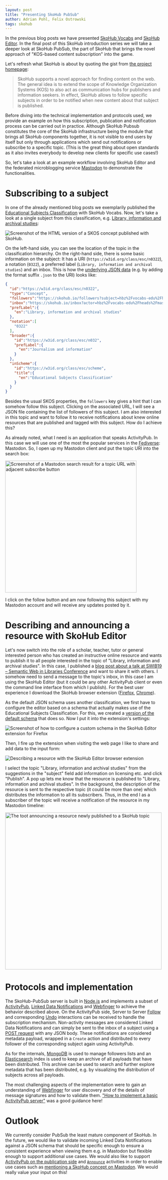 ```yaml
---
layout: post
title: "Presenting SkoHub PubSub"
author: Adrian Pohl, Felix Ostrowski
tags: skohub
---
```


In the previous blog posts we have presented [SkoHub Vocabs](http://blog.lobid.org/2019/09/27/presenting-skohub-vocabs.html) and [SkoHub Editor](http://blog.lobid.org/2020/03/31/skohub-editor.html). In the final post of this SkoHub introduction series we will take a deeper look at SkoHub PubSub, the part of SkoHub that brings the novel approach of "KOS-based content subscription" into the game.

Let's refresh what SkoHub is about by quoting the gist from [the project homepage](https://skohub.io/):

> SkoHub supports a novel approach for finding content on the web. The general idea is to extend the scope of Knowledge Organization Systems (KOS) to also act as communication hubs for publishers and information seekers. In effect, SkoHub allows to follow specific subjects in order to be notified when new content about that subject is published.

Before diving into the technical implementation and protocols used, we provide an example on how this subscription, publication and notification process can be carried out in practice. Although SkoHub Pubsub constitutes the core of the SkoHub infrastructure being the module that brings all SkoHub components together, it is not visible to end users by itself but only through applications which send out notifications or subscribe to a specific topic. (This is the great thing about open standards as it also invites everybody to develop new clients for specific use cases!)

So, let's take a look at an example workflow involving SkoHub Editor and the federated microblogging service [Mastodon](https://en.wikipedia.org/wiki/Mastodon_(software)) to demonstrate the functionalities.

# Subscribing to a subject

In one of the already mentioned blog posts we exemplarily published the [Educational Subjects Classification](https://w3id.org/class/esc/scheme) with SkoHub Vocabs. Now, let's take a look at a single subject from this classification, e.g. [Library, information and archival studies](https://w3id.org/class/esc/n0322):

<img src="/images/skohub-pubsub/concept.png" alt="Screenshot of the HTML version of a SKOS concept published with SkoHub.">

On the left-hand side, you can see the location of the topic in the classification hierarchy. On the right-hand side, there is some basic information on the subject: It has a URI (`https://w3id.org/class/esc/n0322`), a notation (`0322`), a preferred label (`Library, information and archival studies`) and an inbox. This is how the [underlying JSON data](https://w3id.org/class/esc/n0322.json) (e.g. by adding the format suffix `.json` to the URI) looks like:

```json
{
  "id":"https://w3id.org/class/esc/n0322",
  "type":"Concept",
  "followers":"https://skohub.io/followers?subject=hbz%2Fvocabs-edu%2Fheads%2Fmaster%2Fw3id.org%2Fclass%2Fesc%2Fn0322",
  "inbox":"https://skohub.io/inbox?actor=hbz%2Fvocabs-edu%2Fheads%2Fmaster%2Fw3id.org%2Fclass%2Fesc%2Fn0322",
  "prefLabel":{
    "en":"Library, information and archival studies"
  },
  "notation":[
    "0322"
  ],
  "broader":{
    "id":"https://w3id.org/class/esc/n032",
    "prefLabel":{
      "en":"Journalism and information"
    }
  },
  "inScheme":{
    "id":"https://w3id.org/class/esc/scheme",
    "title":{
      "en":"Educational Subjects Classification"
    }
  }
}
```

Besides the usual SKOS properties, the `followers` key gives a hint that I can somehow follow this subject. Clicking on the associated URL, I will see a JSON file containing the list of followers of this subject. I am also interested in this topic and want to follow it to receive notifications about knew online resources that are published and tagged with this subject. How do I achieve this?

As already noted, what I need is an application that speaks ActivityPub. In this case we will use one of the most the popular services in the [Fediverse](https://en.wikipedia.org/wiki/Fediverse): Mastodon. So, I open up my Mastodon client and put the topic URI into the search box:

<img src="/images/skohub-pubsub/subscribe.png" alt="Screenshot of a Mastodon search result for a topic URL with adjacent subscribe button" style="width:420px">

I click on the follow button and am now following this subject with my Mastodon account and will receive any updates posted by it.

# Describing and announcing a resource with SkoHub Editor

Let's now switch into the role of a scholar, teacher, tutor or general interested person who has created an instructive online resource and wants to publish it to all people interested in the topic of "Library, information and archival studies". In this case, I published a [blog post about a talk at SWIB19 – Semantic Web in Libraries Conference](http://blog.lobid.org/2020/01/29/skohub-talk-at-swib19.html) and want to share it with others. I somehow need to send a message to the topic's inbox, in this case I am using the SkoHub Editor (but it could be any other ActivityPub client or even the command line interface from which I publish). For the best user experience I download the SkoHub browser extension ([Firefox](https://addons.mozilla.org/firefox/addon/skohub-extension/), [Chrome](https://chrome.google.com/webstore/detail/skohub/ghalhmcgaicdcpmdicinaegnoanfmggd)).

As the default JSON schema uses another classification, we first have to configure the editor based on a schema that actually makes use of the Educational Subjects Classification. For this, we created a [version of the default schema](https://raw.githubusercontent.com/dini-ag-kim/lrmi-profile/useEsc4Subjects/draft/schemas/schema.json) that does so. Now I put it into the extension's settings:

<img src="/images/skohub-pubsub/configure-extension.png" alt="Screenshot of how to configure a custom schema in the SkoHub Editor extension for Firefox">

Then, I fire up the extension when visiting the web page I like to share and add data to the input form:

<img src="/images/skohub-pubsub/describing.png" alt="Describing a resource with the SkoHub Editor browser extension">

I select the topic "Library, information and archival studies" from the suggestions in the "subject" field add information on licensing etc. and click "Publish". A pop up lets me know that the resource is published to "Library, information and archival studies". In the background, the description of the resource is sent to the respective topic (it could be more than one) which distributes the information to all its subscribers. Thus, in the end I as a subscriber of the topic will receive a notification of the resource in my Mastodon timeline:

<img src="/images/skohub-pubsub/toot.png" alt="The toot announcing a resource newly published to a SkoHub topic" style="width:500px">

# Protocols and implementation

 The SkoHub-PubSub server is built in [Node.js](https://nodejs.org/en/) and implements a subset of [ActivityPub](http://activitypub.rocks/), [Linked Data Notifications](https://www.w3.org/TR/ldn/) and [Webfinger](https://docs.joinmastodon.org/spec/webfinger/) to achieve the behavior described above. On the ActivityPub side, Server to Server [Follow](https://www.w3.org/TR/activitypub/#follow-activity-inbox) and corresponding [Undo](https://www.w3.org/TR/activitypub/#undo-activity-inbox) interactions can be received to handle the subscription mechanism. Non-activity messages are considered Linked Data Notifications and can simply be sent to the inbox of a subject using a [POST request](https://www.w3.org/TR/ldn/#sender) with any JSON body. These notifications are considered metadata payload, wrapped in a `Create` action and distributed to every follower of the corresponding subject again using ActivityPub.

 As for the internals, [MongoDB](https://www.mongodb.com/) is used to manage followers lists and an [Elasticsearch](https://www.elastic.co/elasticsearch/) index is used to keep an archive of all payloads that have been distributed. This archive can be used to search and further explore metadata that has been distributed, e.g. by visualizing the distribution of subjects across all payloads.

 The most challenging aspects of the implementation were to gain an understanding of [Webfinger](https://github.com/hbz/skohub-pubsub/issues/27) for user discovery and of the details of message signatures and how to validate them. ["How to implement a basic ActivityPub server"](https://blog.joinmastodon.org/2018/06/how-to-implement-a-basic-activitypub-server/) was a good guidance here!

# Outlook

We currently consider PubSub the least mature component of SkoHub. In the future, we would like to validate incoming Linked Data Notifications against a JSON schema that should be specific enough to ensure a consistent experience when viewing them e.g. in Mastodon but flexible enough to support additional use cases. We would also like to support [ActivityPub on the publication side](https://github.com/hbz/skohub-pubsub/issues/38) and [`Announce`](https://www.w3.org/TR/activitypub/#announce-activity-inbox) activities in order to enable use cases such as [mentioning a SkoHub concept on Mastodon](https://github.com/hbz/skohub-pubsub/issues/37). We would really value your input on this!
